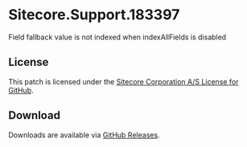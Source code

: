 # Sitecore.Support.183397
Field fallback value is not indexed when indexAllFields is disabled

## License  
This patch is licensed under the [Sitecore Corporation A/S License for GitHub](https://github.com/sitecoresupport/Sitecore.Support.183397/blob/master/LICENSE).  

## Download  
Downloads are available via [GitHub Releases](https://github.com/sitecoresupport/Sitecore.Support.183397/releases).  
